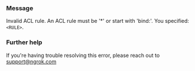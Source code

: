 
### Message
Invalid ACL rule. An ACL rule must be '*' or start with 'bind:'. You specified: <code>&lt;RULE&gt;</code>.

### Further help
If you're having trouble resolving this error, please reach out to [support@ngrok.com](mailto:support@ngrok.com?subject=Help%20with%20ERR_NGROK_600)


